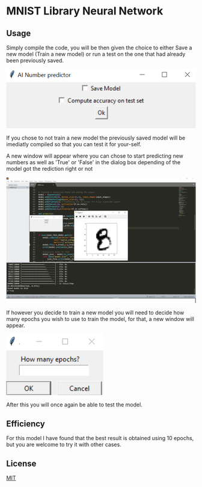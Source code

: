 # MNIST Library Neural Network



## Usage

Simply compile the code, you will be then given the choice to either Save a new model (Train a new model) or run a test on the one that had already been previously saved.



![alt text](https://raw.githubusercontent.com/Alvaro2112/MNIST/master/Pictures_for_Readme/start.png)


If you chose to not train a new model the previously saved model will be imediatly compiled so that you can test it for your-self.

A new window will appear where you can chose to start predicting new numbers as well as 'True' or 'False' in the dialog box depending of the model got the rediction right or not



![alt text](https://raw.githubusercontent.com/Alvaro2112/MNIST/master/Pictures_for_Readme/final.png)

If however you decide to train a new model you will need to decide how many epochs you wish to use to train the model, for that, a new window will appear.



![alt text](https://raw.githubusercontent.com/Alvaro2112/MNIST/master/Pictures_for_Readme/epoch.png)



After this you will once again be able to test the model.



## Efficiency

For this model I have found that the best result is obtained using 10 epochs, but you are welcome to try it with other cases.

## License

[MIT](https://choosealicense.com/licenses/mit/)
